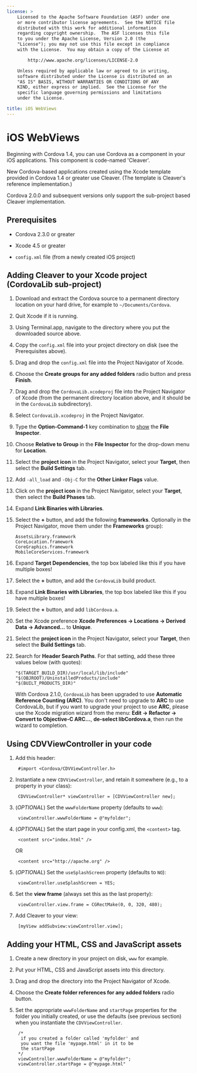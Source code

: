 ```yaml
---
license: >
    Licensed to the Apache Software Foundation (ASF) under one
    or more contributor license agreements.  See the NOTICE file
    distributed with this work for additional information
    regarding copyright ownership.  The ASF licenses this file
    to you under the Apache License, Version 2.0 (the
    "License"); you may not use this file except in compliance
    with the License.  You may obtain a copy of the License at

        http://www.apache.org/licenses/LICENSE-2.0

    Unless required by applicable law or agreed to in writing,
    software distributed under the License is distributed on an
    "AS IS" BASIS, WITHOUT WARRANTIES OR CONDITIONS OF ANY
    KIND, either express or implied.  See the License for the
    specific language governing permissions and limitations
    under the License.

title: iOS WebViews
---
```


# iOS WebViews

Beginning with Cordova 1.4, you can use Cordova as a component in your
iOS applications. This component is code-named 'Cleaver'.

New Cordova-based applications created using the Xcode template
provided in Cordova 1.4 or greater use Cleaver. (The template is
Cleaver's reference implementation.)

Cordova 2.0.0 and subsequent versions only support the sub-project
based Cleaver implementation.

## Prerequisites

* Cordova 2.3.0 or greater

* Xcode 4.5 or greater

* `config.xml` file (from a newly created iOS project)

## Adding Cleaver to your Xcode project (CordovaLib sub-project)

1. Download and extract the Cordova source to a permanent directory location on your hard drive, for example to `~/Documents/Cordova`.

2. Quit Xcode if it is running.

3. Using Terminal.app, navigate to the directory where you put the downloaded source above.

4. Copy the `config.xml` file into your project directory on disk (see the Prerequisites above).

5. Drag and drop the `config.xml` file into the Project Navigator of Xcode.

6. Choose the __Create groups for any added folders__ radio button and press __Finish__.

7. Drag and drop the `CordovaLib.xcodeproj` file into the Project Navigator of Xcode (from the permanent directory location above, and it should be in the `CordovaLib` subdirectory).

8. Select `CordovaLib.xcodeproj` in the Project Navigator.

9. Type the __Option-Command-1__ key combination to [show](../../../cordova/inappbrowser/inappbrowser.html) the __File Inspector__.

10. Choose __Relative to Group__ in the __File Inspector__ for the drop-down menu for __Location__.

11. Select the __project icon__ in the Project Navigator, select your __Target__, then select the __Build Settings__ tab.

12. Add `-all_load` and `-Obj-C` for the __Other Linker Flags__ value.

13. Click on the __project icon__ in the Project Navigator, select your __Target__, then select the __Build Phases__ tab.

14. Expand __Link Binaries with Libraries__.

15. Select the __+__ button, and add the following __frameworks__. Optionally in the Project Navigator, move them under the __Frameworks__ group):

        AssetsLibrary.framework
        CoreLocation.framework
        CoreGraphics.framework
        MobileCoreServices.framework

16. Expand __Target Dependencies__, the top box labeled like this if you have multiple boxes!

17. Select the __+__ button, and add the `CordovaLib` build product.

18. Expand __Link Binaries with Libraries__, the top box labeled like
    this if you have multiple boxes!

19. Select the __+__ button, and add `libCordova.a`.

20. Set the Xcode preference __Xcode Preferences &rarr; Locations &rarr; Derived Data &rarr; Advanced...__ to __Unique__.

21. Select the __project icon__ in the Project Navigator, select your __Target__, then select the __Build Settings__ tab.

22. Search for __Header Search Paths__. For that setting, add these three values below (with quotes):

        "$(TARGET_BUILD_DIR)/usr/local/lib/include"        
        "$(OBJROOT)/UninstalledProducts/include"
        "$(BUILT_PRODUCTS_DIR)"

    With Cordova 2.1.0, `CordovaLib` has been upgraded to use __Automatic Reference Counting (ARC)__. You don't need to upgrade to __ARC__ to use CordovaLib, but if you want to upgrade your project to use __ARC__, please use the Xcode migration wizard from the menu: __Edit &rarr; Refactor &rarr; Convert to Objective-C ARC...__, __de-select libCordova.a__, then run the wizard to completion.

## Using CDVViewController in your code

1. Add this header:

        #import <Cordova/CDVViewController.h>

2. Instantiate a new `CDVViewController`, and retain it somewhere (e.g., to a property in your class):

        CDVViewController* viewController = [CDVViewController new];

3. (_OPTIONAL_) Set the `wwwFolderName` property (defaults to `www`):

        viewController.wwwFolderName = @"myfolder";

4. (_OPTIONAL_) Set the start page in your config.xml, the `<content>` tag.

        <content src="index.html" />

    OR

        <content src="http://apache.org" />

5. (_OPTIONAL_) Set the `useSplashScreen` property (defaults to `NO`):

        viewController.useSplashScreen = YES;

6. Set the __view frame__ (always set this as the last property):

        viewController.view.frame = CGRectMake(0, 0, 320, 480);

7. Add Cleaver to your view:

        [myView addSubview:viewController.view];

## Adding your HTML, CSS and JavaScript assets

1. Create a new directory in your project on disk, `www` for example.

2. Put your HTML, CSS and JavaScript assets into this directory.

3. Drag and drop the directory into the Project Navigator of Xcode.

4. Choose the __Create folder references for any added folders__ radio button.

5. Set the appropriate `wwwFolderName` and `startPage` properties for the folder you initially created, or use the defaults (see previous section) when you instantiate the `CDVViewController`.

        /*
         if you created a folder called 'myfolder' and
         you want the file 'mypage.html' in it to be
         the startPage
        */
        viewController.wwwFolderName = @"myfolder";
        viewController.startPage = @"mypage.html"

